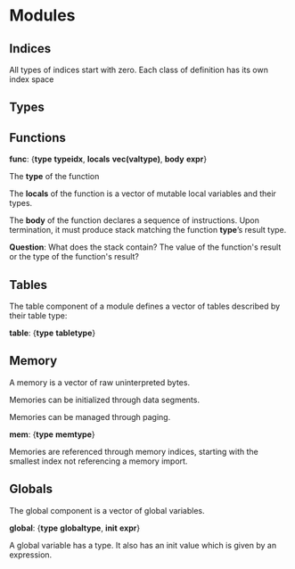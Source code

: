 # Modules

## Indices 

All types of indices start with zero. Each class of definition has its own index space

## Types

## Functions

**func**: {**type** **typeidx**, **locals** **vec(valtype)**, **body** **expr**}

The **type** of the function 

The **locals** of the function is a vector of mutable local variables and their types.

The **body** of the function declares a sequence of instructions. Upon termination, it must
produce stack matching the function **type**’s result type.

**Question**: What does the stack contain? The value of the function's
result or the type of the function's result?

## Tables

The table component of a module defines a vector of tables described by their table type:

**table**: {**type** **tabletype**}

## Memory

A memory is a vector of raw uninterpreted bytes.

Memories can be initialized through data segments.

Memories can be managed through paging.

**mem**: {**type** **memtype**}

Memories are referenced through memory indices, starting with the smallest index not referencing a memory import.


## Globals

The global component is a vector of global variables.

**global**: {**type** **globaltype**, **init** **expr**}

A global variable has a type. It also has an init value which is given by an expression.